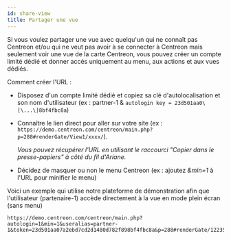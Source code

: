 ```yaml
---
id: share-view
title: Partager une vue
---
```


Si vous voulez partager une vue avec quelqu'un qui ne connaît pas Centreon et/ou qui ne veut pas avoir à se connecter à Centreon mais seulement voir une vue de la carte Centreon, vous pouvez créer un compte limité dédié et donner accès uniquement au menu, aux actions et aux vues dédiés.

Comment créer l'URL :

- Disposez d'un compte limité dédié et copiez sa clé d'autolocalisation et son nom d'utilisateur (ex : partner-1 & `autologin key = 23d501aa0\[\...\]8bf4fbc8a`)

- Connaître le lien direct pour aller sur votre site (ex : `https://demo.centreon.com/centreon/main.php?p=288#renderGate/View1/xxxx/`).

  *Vous pouvez récupérer l'URL en utilisant le raccourci "Copier dans le presse-papiers" à côté du fil d'Ariane.*

- Décidez de masquer ou non le menu Centreon (ex : ajoutez *&min=1* à l'URL pour minifier le menu)

Voici un exemple qui utilise notre plateforme de démonstration afin que l'utilisateur (partenaire-1) accède directement à la vue en mode plein écran (sans menu)

```url
https://demo.centreon.com/centreon/main.php?autologin=1&min=1&useralias=partner-1&token=23d501aa07a2ebd7cd2d1480d782f898bf4fbc8a&p=288#renderGate/122355/122354/HILLMORE%20Insurance
```
